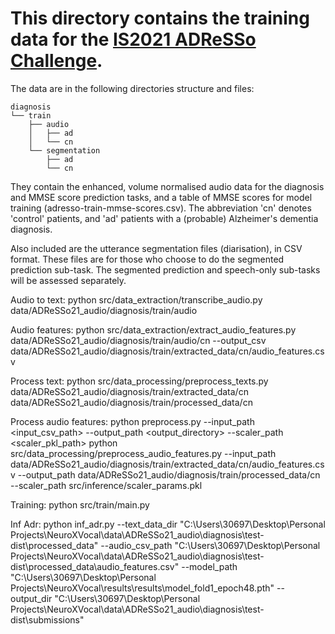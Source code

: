 # This directory contains the training data for the [IS2021 ADReSSo Challenge](https://edin.ac/3p1cyaI).

The data are in the following directories structure and files:

```
diagnosis
└── train
    ├── audio
    │   ├── ad
    │   └── cn
    └── segmentation
        ├── ad
        └── cn
```

They contain the enhanced, volume normalised audio data for the
diagnosis and MMSE score prediction tasks, and a table of MMSE scores
for model training (adresso-train-mmse-scores.csv). The abbreviation
'cn' denotes 'control' patients, and 'ad' patients with a (probable)
Alzheimer's dementia diagnosis.

Also included are the utterance segmentation files (diarisation), in
CSV format. These files are for those who choose to do the segmented
prediction sub-task. The segmented prediction and speech-only
sub-tasks will be assessed separately.

Audio to text:
python src/data_extraction/transcribe_audio.py data/ADReSSo21_audio/diagnosis/train/audio

Audio features:
python src/data_extraction/extract_audio_features.py data/ADReSSo21_audio/diagnosis/train/audio/cn --output_csv data/ADReSSo21_audio/diagnosis/train/extracted_data/cn/audio_features.csv  

Process text:
python src/data_processing/preprocess_texts.py data/ADReSSo21_audio/diagnosis/train/extracted_data/cn data/ADReSSo21_audio/diagnosis/train/processed_data/cn

Process audio features:
python preprocess.py --input_path <input_csv_path> --output_path <output_directory> --scaler_path <scaler_pkl_path>
python src/data_processing/preprocess_audio_features.py --input_path data/ADReSSo21_audio/diagnosis/train/extracted_data/cn/audio_features.csv --output_path data/ADReSSo21_audio/diagnosis/train/processed_data/cn --scaler_path src/inference/scaler_params.pkl 

Training:
python src/train/main.py  

Inf Adr:
python inf_adr.py --text_data_dir "C:\Users\30697\Desktop\Personal Projects\NeuroXVocal\data\ADReSSo21_audio\diagnosis\test-dist\processed_data" --audio_csv_path "C:\Users\30697\Desktop\Personal Projects\NeuroXVocal\data\ADReSSo21_audio\diagnosis\test-dist\processed_data\audio_features.csv" --model_path "C:\Users\30697\Desktop\Personal Projects\NeuroXVocal\results\results\model_fold1_epoch48.pth" --output_dir "C:\Users\30697\Desktop\Personal Projects\NeuroXVocal\data\ADReSSo21_audio\diagnosis\test-dist\submissions"





